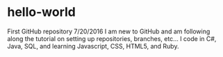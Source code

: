 # hello-world
First GitHub repository
7/20/2016
I am new to GitHub and am following along the tutorial on setting up repositories, branches, etc...
I code in C#, Java, SQL, and learning Javascript, CSS, HTML5, and Ruby.  
